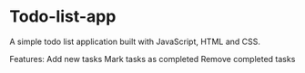 # Todo-list-app
A simple todo list application built with JavaScript, HTML and CSS.

Features:
Add new tasks
Mark tasks as completed
Remove completed tasks
